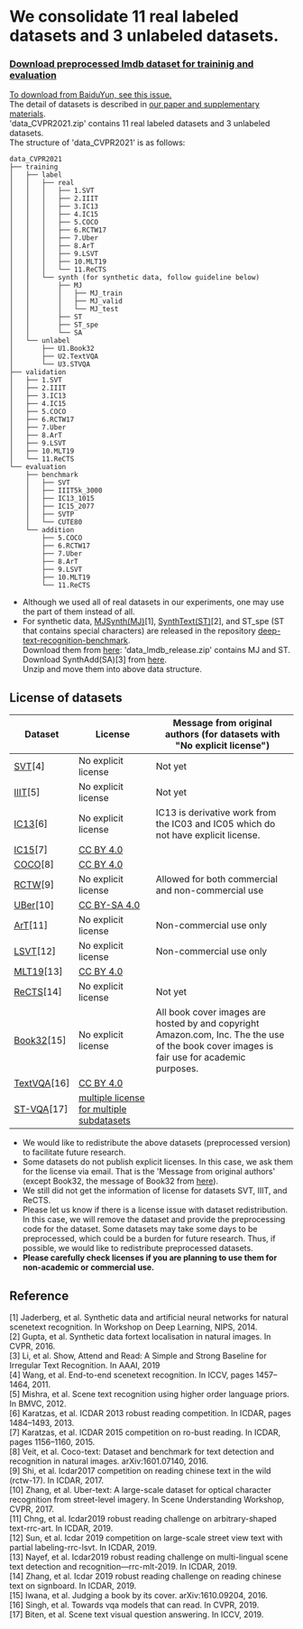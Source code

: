 # We consolidate 11 real labeled datasets and 3 unlabeled datasets.
### [Download preprocessed lmdb dataset for traininig and evaluation](https://www.dropbox.com/sh/1s6r4slurc5ei2n/AACg6TqoDfGdKe8t40Em1fgxa?dl=0) 
[To download from BaiduYun, see this issue.](https://github.com/ku21fan/STR-Fewer-Labels/issues/4#issuecomment-950785928) <br>
The detail of datasets is described in [our paper and supplementary materials](https://arxiv.org/abs/2103.04400). <br>
'data_CVPR2021.zip' contains 11 real labeled datasets and 3 unlabeled datasets. <br>
The structure of 'data_CVPR2021' is as follows:
```
data_CVPR2021
├── training
│   ├── label
│   │   ├── real
│   │   │   ├── 1.SVT
│   │   │   ├── 2.IIIT
│   │   │   ├── 3.IC13
│   │   │   ├── 4.IC15
│   │   │   ├── 5.COCO
│   │   │   ├── 6.RCTW17
│   │   │   ├── 7.Uber
│   │   │   ├── 8.ArT
│   │   │   ├── 9.LSVT
│   │   │   ├── 10.MLT19
│   │   │   └── 11.ReCTS
│   │   └── synth (for synthetic data, follow guideline below)
│   │       ├── MJ
│   │       │   ├── MJ_train
│   │       │   ├── MJ_valid
│   │       │   └── MJ_test
│   │       ├── ST
│   │       ├── ST_spe
│   │       └── SA
│   └── unlabel
│       ├── U1.Book32
│       ├── U2.TextVQA
│       └── U3.STVQA
├── validation
│   ├── 1.SVT
│   ├── 2.IIIT
│   ├── 3.IC13
│   ├── 4.IC15
│   ├── 5.COCO
│   ├── 6.RCTW17
│   ├── 7.Uber
│   ├── 8.ArT
│   ├── 9.LSVT
│   ├── 10.MLT19
│   └── 11.ReCTS
└── evaluation
    ├── benchmark
    │   ├── SVT
    │   ├── IIIT5k_3000
    │   ├── IC13_1015
    │   ├── IC15_2077
    │   ├── SVTP
    │   └── CUTE80
    └── addition
        ├── 5.COCO
        ├── 6.RCTW17
        ├── 7.Uber
        ├── 8.ArT
        ├── 9.LSVT
        ├── 10.MLT19
        └── 11.ReCTS
```
- Although we used all of real datasets in our experiments, one may use the part of them instead of all. 
- For synthetic data, [MJSynth(MJ)](http://www.robots.ox.ac.uk/~vgg/data/text/)[1], [SynthText(ST)](http://www.robots.ox.ac.uk/~vgg/data/scenetext/)[2], and ST_spe (ST that contains special characters) are released in the repository [deep-text-recognition-benchmark](https://github.com/clovaai/deep-text-recognition-benchmark). <br>
Download them from [here](https://www.dropbox.com/sh/i39abvnefllx2si/AAAbAYRvxzRp3cIE5HzqUw3ra?dl=0): 'data_lmdb_release.zip' contains MJ and ST. 
Download SynthAdd(SA)[3] from [here](https://www.dropbox.com/s/gugy8xdndwkm2cd/SA.zip?dl=0). <br>
Unzip and move them into above data structure.



## License of datasets
Dataset | License | Message from original authors (for datasets with "No explicit license")
-- | -- | -- 
[SVT](http://www.iapr-tc11.org/mediawiki/index.php/The_Street_View_Text_Dataset)[4]     | No explicit license | Not yet
[IIIT](http://cvit.iiit.ac.in/projects/SceneTextUnderstanding/IIIT5K.html)[5]    | No explicit license | Not yet
[IC13](http://rrc.cvc.uab.es/?ch=2)[6]    | No explicit license | IC13 is derivative work from the IC03 and IC05 which do not have explicit license.
[IC15](http://rrc.cvc.uab.es/?ch=4)[7]    | [CC BY 4.0](https://rrc.cvc.uab.es/?ch=4&com=downloads)
[COCO](https://vision.cornell.edu/se3/coco-text-2/)[8]    | [CC BY 4.0](https://vision.cornell.edu/se3/coco-text-2/)
[RCTW](http://rctw.vlrlab.net/dataset/)[9]    | No explicit license | Allowed for both commercial and non-commercial use
[UBer](https://s3-us-west-2.amazonaws.com/uber-common-public/ubertext/index.html)[10]   | [CC BY-SA 4.0](https://s3-us-west-2.amazonaws.com/uber-common-public/ubertext/index.html)
[ArT](https://rrc.cvc.uab.es/?ch=14)[11]    | No explicit license | Non-commercial use only
[LSVT](https://rrc.cvc.uab.es/?ch=16)[12]   | No explicit license | Non-commercial use only
[MLT19](https://rrc.cvc.uab.es/?ch=15)[13]  | [CC BY 4.0](https://rrc.cvc.uab.es/?ch=15&com=downloads)
[ReCTS](https://rrc.cvc.uab.es/?ch=12)[14]  | No explicit license | Not yet
[Book32](https://github.com/uchidalab/book-dataset/)[15] | No explicit license | All book cover images are hosted by and copyright Amazon.com, Inc. The the use of the book cover images is fair use for academic purposes.
[TextVQA](https://textvqa.org/)[16]| [CC BY 4.0](https://textvqa.org/dataset)
[ST-VQA](https://rrc.cvc.uab.es/?ch=11)[17] | [multiple license for multiple subdatasets](https://rrc.cvc.uab.es/?ch=11&com=downloads)

- We would like to redistribute the above datasets (preprocessed version) to facilitate future research.
- Some datasets do not publish explicit licenses. In this case, we ask them for the license via email. That is the 'Message from original authors' (except Book32, the message of Book32 from [here](https://github.com/uchidalab/book-dataset/#disclaimer)).
- We still did not get the information of license for datasets SVT, IIIT, and ReCTS. 
- Please let us know if there is a license issue with dataset redistribution.
In this case, we will remove the dataset and provide the preprocessing code for the dataset.
Some datasets may take some days to be preprocessed, which could be a burden for future research. 
Thus, if possible, we would like to redistribute preprocessed datasets.
- **Please carefully check licenses if you are planning to use them for non-academic or commercial use.**

## Reference
[1] Jaderberg, et al. Synthetic data and artificial neural networks for natural scenetext  recognition. In Workshop on Deep Learning, NIPS, 2014. <br>
[2] Gupta, et al. Synthetic data fortext localisation in natural images. In CVPR, 2016. <br>
[3] Li, et al. Show, Attend and Read: A Simple and Strong Baseline for Irregular Text Recognition. In AAAI, 2019 <br>
[4] Wang, et al. End-to-end scenetext recognition. In ICCV, pages 1457–1464, 2011. <br>
[5] Mishra, et al. Scene text recognition using higher order language priors. In BMVC, 2012. <br>
[6] Karatzas, et al. ICDAR 2013 robust reading competition. In ICDAR, pages 1484–1493, 2013. <br>
[7] Karatzas, et al. ICDAR 2015 competition on ro-bust reading. In ICDAR, pages 1156–1160, 2015. <br>
[8] Veit, et al. Coco-text: Dataset and benchmark for text detection and recognition in natural images. arXiv:1601.07140, 2016. <br>
[9] Shi, et al. Icdar2017 competition on reading chinese text in the wild (rctw-17). In ICDAR, 2017. <br>
[10] Zhang, et al. Uber-text: A large-scale dataset for optical character recognition from street-level imagery. In Scene Understanding Workshop, CVPR, 2017. <br>
[11] Chng, et al. Icdar2019 robust reading challenge on arbitrary-shaped text-rrc-art. In ICDAR, 2019. <br>
[12] Sun, et al. Icdar 2019 competition on large-scale street view text with partial labeling-rrc-lsvt. In ICDAR, 2019. <br> 
[13] Nayef, et al. Icdar2019 robust reading challenge on multi-lingual scene text detection and recognition—rrc-mlt-2019. In ICDAR, 2019. <br>
[14] Zhang, et al. Icdar 2019 robust reading challenge on reading chinese text on signboard. In ICDAR, 2019. <br>
[15] Iwana, et al. Judging a book by its cover. arXiv:1610.09204, 2016. <br>
[16] Singh, et al. Towards vqa models that can read. In CVPR, 2019. <br>
[17] Biten, et al. Scene text visual question answering. In ICCV, 2019.

